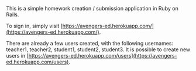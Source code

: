 This is a simple homework creation / submission application in Ruby on Rails.

To sign in, simply visit [https://avengers-ed.herokuapp.com/](https://avengers-ed.herokuapp.com/).

There are already a few users created, with the following usernames: teacher1, teacher2, student1, student2, student3. It is possible to create new users in [https://avengers-ed.herokuapp.com/users](https://avengers-ed.herokuapp.com/users).